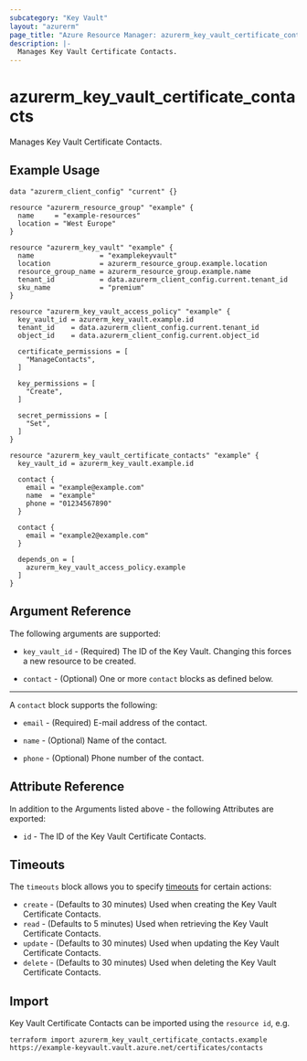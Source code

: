 ```yaml
---
subcategory: "Key Vault"
layout: "azurerm"
page_title: "Azure Resource Manager: azurerm_key_vault_certificate_contacts"
description: |-
  Manages Key Vault Certificate Contacts.
---
```


# azurerm_key_vault_certificate_contacts

Manages Key Vault Certificate Contacts.

## Example Usage

```hcl
data "azurerm_client_config" "current" {}

resource "azurerm_resource_group" "example" {
  name     = "example-resources"
  location = "West Europe"
}

resource "azurerm_key_vault" "example" {
  name                = "examplekeyvault"
  location            = azurerm_resource_group.example.location
  resource_group_name = azurerm_resource_group.example.name
  tenant_id           = data.azurerm_client_config.current.tenant_id
  sku_name            = "premium"
}

resource "azurerm_key_vault_access_policy" "example" {
  key_vault_id = azurerm_key_vault.example.id
  tenant_id    = data.azurerm_client_config.current.tenant_id
  object_id    = data.azurerm_client_config.current.object_id

  certificate_permissions = [
    "ManageContacts",
  ]

  key_permissions = [
    "Create",
  ]

  secret_permissions = [
    "Set",
  ]
}

resource "azurerm_key_vault_certificate_contacts" "example" {
  key_vault_id = azurerm_key_vault.example.id

  contact {
    email = "example@example.com"
    name  = "example"
    phone = "01234567890"
  }

  contact {
    email = "example2@example.com"
  }

  depends_on = [
    azurerm_key_vault_access_policy.example
  ]
}

```

## Argument Reference

The following arguments are supported:

* `key_vault_id` - (Required) The ID of the Key Vault. Changing this forces a new resource to be created.

* `contact` - (Optional) One or more `contact` blocks as defined below.

---

A `contact` block supports the following:

* `email` - (Required) E-mail address of the contact.

* `name` - (Optional) Name of the contact.

* `phone` - (Optional) Phone number of the contact.

## Attribute Reference

In addition to the Arguments listed above - the following Attributes are exported: 

* `id` - The ID of the Key Vault Certificate Contacts.

## Timeouts

The `timeouts` block allows you to specify [timeouts](https://developer.hashicorp.com/terraform/language/resources/configure#define-operation-timeouts) for certain actions:

* `create` - (Defaults to 30 minutes) Used when creating the Key Vault Certificate Contacts.
* `read` - (Defaults to 5 minutes) Used when retrieving the Key Vault Certificate Contacts.
* `update` - (Defaults to 30 minutes) Used when updating the Key Vault Certificate Contacts.
* `delete` - (Defaults to 30 minutes) Used when deleting the Key Vault Certificate Contacts.

## Import

Key Vault Certificate Contacts can be imported using the `resource id`, e.g.

```shell
terraform import azurerm_key_vault_certificate_contacts.example https://example-keyvault.vault.azure.net/certificates/contacts
```

